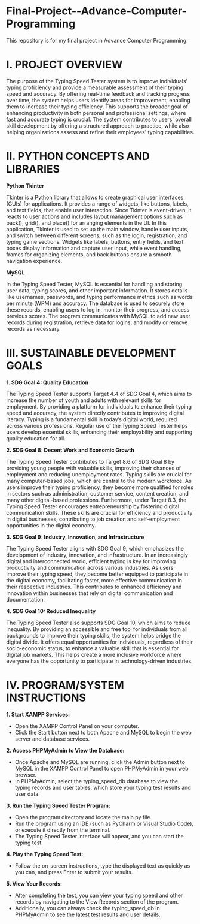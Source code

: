 # Final-Project--Advance-Computer-Programming
This repository is for my final project in Advance Computer Programming.

# I. PROJECT OVERVIEW
<p align="justify">

The purpose of the Typing Speed Tester system is to improve individuals' typing proficiency and provide a measurable assessment of their typing speed and accuracy. By offering real-time feedback and tracking progress over time, the system helps users identify areas for improvement, enabling them to increase their typing efficiency. This supports the broader goal of enhancing productivity in both personal and professional settings, where fast and accurate typing is crucial. The system contributes to users' overall skill development by offering a structured approach to practice, while also helping organizations assess and refine their employees' typing capabilities.

</p>

# II. PYTHON CONCEPTS AND LIBRARIES

<p align="justify">

**Python Tkinter**

Tkinter is a Python library that allows to create graphical user interfaces (GUIs) for applications. It provides a range of widgets, like buttons, labels, and text fields, that enable user interaction.
Since Tkinter is event-driven, it reacts to user actions and includes layout management options such as pack(), grid(), and place() for arranging elements in the UI. 
In this application, Tkinter is used to set up the main window, handle user inputs, and switch between different screens, such as the login, registration, and typing game sections. Widgets like labels, buttons, entry fields, and text boxes display information and capture user input, while event handling, frames for organizing elements, 
and back buttons ensure a smooth navigation experience.

**MySQL**

In the Typing Speed Tester, MySQL is essential for handling and storing user data, typing scores, and other important information.
It stores details like usernames, passwords, and typing performance metrics such as words per minute (WPM) and accuracy. The database is used to securely store these records, enabling users to log in, monitor their progress, and access previous scores. 
The program communicates with MySQL to add new user records during registration, retrieve data for logins, and modify or remove records as necessary.

 </p>

 # III. SUSTAINABLE DEVELOPMENT GOALS

 <p align="justify">

**1. SDG Goal 4: Quality Education**

The Typing Speed Tester supports Target 4.4 of SDG Goal 4, which aims to increase the number of youth and adults with relevant skills for employment.
By providing a platform for individuals to enhance their typing speed and accuracy, the system directly contributes to improving digital literacy. 
Typing is a fundamental skill in today’s digital world, required across various professions. Regular use of the Typing Speed Tester helps users develop essential skills, enhancing their employability and supporting quality education for all.

**2. SDG Goal 8: Decent Work and Economic Growth**

The Typing Speed Tester contributes to Target 8.6 of SDG Goal 8 by providing young people with valuable skills, improving their chances of employment and reducing unemployment rates.
Typing skills are crucial for many computer-based jobs, which are central to the modern workforce. As users improve their typing proficiency, they become more qualified for roles in sectors such as administration, customer service, content creation, and many other digital-based professions.
Furthermore, under Target 8.3, the Typing Speed Tester encourages entrepreneurship by fostering digital communication skills. These skills are crucial for efficiency and productivity in digital businesses, contributing to job creation and self-employment opportunities in the digital economy.

**3. SDG Goal 9: Industry, Innovation, and Infrastructure**

The Typing Speed Tester aligns with SDG Goal 9, which emphasizes the development of industry, innovation, and infrastructure. In an increasingly digital and interconnected world, efficient typing is key for improving productivity and communication across various industries.
As users improve their typing speed, they become better equipped to participate in the digital economy, facilitating faster, more effective communication in their respective industries. This contributes to enhanced efficiency and innovation within businesses that rely on digital communication and documentation.

**4. SDG Goal 10: Reduced Inequality**

The Typing Speed Tester also supports SDG Goal 10, which aims to reduce inequality. By providing an accessible and free tool for individuals from all backgrounds to improve their typing skills, the system helps bridge the digital divide.
It offers equal opportunities for individuals, regardless of their socio-economic status, to enhance a valuable skill that is essential for digital job markets. This helps create a more inclusive workforce where everyone has the opportunity to participate in technology-driven industries.
</p>

# IV. PROGRAM/SYSTEM INSTRUCTIONS

<p align="juetify">

**1. Start XAMPP Services:**

* Open the XAMPP Control Panel on your computer.
* Click the Start button next to both Apache and MySQL to begin the web server and database services.

**2. Access PHPMyAdmin to View the Database:**

* Once Apache and MySQL are running, click the Admin button next to MySQL in the XAMPP Control Panel to open PHPMyAdmin in your web browser.
* In PHPMyAdmin, select the typing_speed_db database to view the typing records and user tables, which store your typing test results and user data.

**3. Run the Typing Speed Tester Program:**

* Open the program directory and locate the main.py file.
* Run the program using an IDE (such as PyCharm or Visual Studio Code), or execute it directly from the terminal.
* The Typing Speed Tester interface will appear, and you can start the typing test.
  
**4. Play the Typing Speed Test:**

* Follow the on-screen instructions, type the displayed text as quickly as you can, and press Enter to submit your results.

**5. View Your Records:**

* After completing the test, you can view your typing speed and other records by navigating to the View Records section of the program.
* Additionally, you can always check the typing_speed_db in PHPMyAdmin to see the latest test results and user details.

 

 
